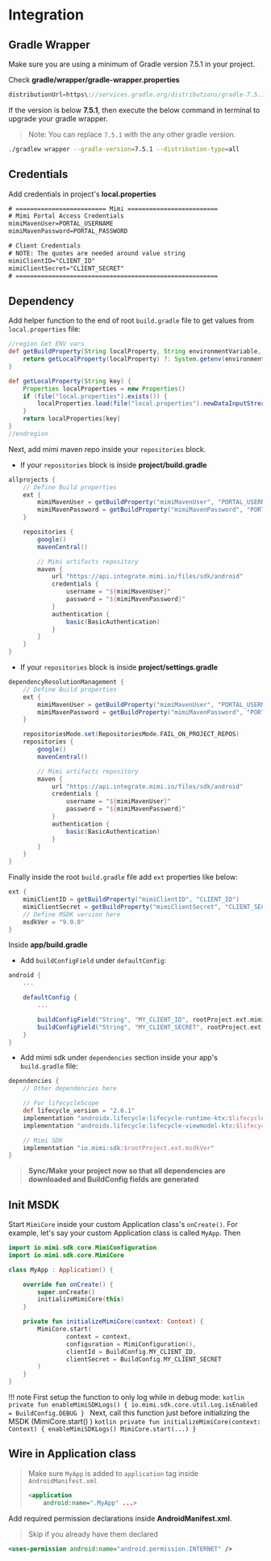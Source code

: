 # Integration

## Gradle Wrapper

Make sure you are using a minimum of Gradle version 7.5.1 in your project.

Check **gradle/wrapper/gradle-wrapper.properties**

```groovy
distributionUrl=https\://services.gradle.org/distributions/gradle-7.5.1-all.zip
```

If the version is below **7.5.1**, then execute the below command in terminal to upgrade your gradle wrapper.
> Note: You can replace `7.5.1` with the any other gradle version.

```bash
./gradlew wrapper --gradle-version=7.5.1 --distribution-type=all
```

## Credentials

Add credentials in project's **local.properties**

```txt
# ========================= Mimi =========================
# Mimi Portal Access Credentials
mimiMavenUser=PORTAL_USERNAME
mimiMavenPassword=PORTAL_PASSWORD

# Client Credentials
# NOTE: The quotes are needed around value string
mimiClientID="CLIENT_ID"
mimiClientSecret="CLIENT_SECRET"
# ========================================================
```

## Dependency

Add helper function to the end of root `build.gradle` file to get values from `local.properties` file:

```groovy
//region Get ENV vars
def getBuildProperty(String localProperty, String environmentVariable, String orDefault = "undefined") {
    return getLocalProperty(localProperty) ?: System.getenv(environmentVariable) ?: orDefault
}

def getLocalProperty(String key) {
    Properties localProperties = new Properties()
    if (file("local.properties").exists()) {
        localProperties.load(file("local.properties").newDataInputStream())
    }
    return localProperties[key]
}
//endregion
```

Next, add mimi maven repo inside your `repositories` block.

- If your `repositories` block is inside **project/build.gradle** 

```groovy
allprojects {
    // Define Build properties
    ext {
        mimiMavenUser = getBuildProperty("mimiMavenUser", "PORTAL_USERNAME")
        mimiMavenPassword = getBuildProperty("mimiMavenPassword", "PORTAL_PASSWORD")
    }

    repositories {
        google()
        mavenCentral()

        // Mimi artifacts repository
        maven {
            url "https://api.integrate.mimi.io/files/sdk/android"
            credentials {
                username = "${mimiMavenUser}"
                password = "${mimiMavenPassword}"
            }
            authentication {
                basic(BasicAuthentication)
            }
        }
    }
}
```

- If your `repositories` block is inside **project/settings.gradle**

```groovy
dependencyResolutionManagement {
    // Define Build properties
    ext {
        mimiMavenUser = getBuildProperty("mimiMavenUser", "PORTAL_USERNAME")
        mimiMavenPassword = getBuildProperty("mimiMavenPassword", "PORTAL_PASSWORD")
    }

    repositoriesMode.set(RepositoriesMode.FAIL_ON_PROJECT_REPOS)
    repositories {
        google()
        mavenCentral()

        // Mimi artifacts repository
        maven {
            url "https://api.integrate.mimi.io/files/sdk/android"
            credentials {
                username = "${mimiMavenUser}"
                password = "${mimiMavenPassword}"
            }
            authentication {
                basic(BasicAuthentication)
            }
        }
    }
}
```

Finally inside the root `build.gradle` file add `ext` properties like below:

```groovy
ext {
    mimiClientID = getBuildProperty("mimiClientID", "CLIENT_ID")
    mimiClientSecret = getBuildProperty("mimiClientSecret", "CLIENT_SECRET")
    // Define MSDK version here
    msdkVer = "9.0.0"
}
```

Inside **app/build.gradle**

- Add `buildConfigField` under `defaultConfig`:  

```groovy
android {
    ...

    defaultConfig {
        ...

        buildConfigField("String", "MY_CLIENT_ID", rootProject.ext.mimiClientID)
        buildConfigField("String", "MY_CLIENT_SECRET", rootProject.ext.mimiClientSecret)
    }
}
```

- Add mimi sdk under `dependencies` section inside your app's `build.gradle` file:  

```groovy
dependencies {
    // Other dependencies here

    // For lifecycleScope
    def lifecycle_version = "2.6.1"
    implementation "androidx.lifecycle:lifecycle-runtime-ktx:$lifecycle_version"
    implementation "androidx.lifecycle:lifecycle-viewmodel-ktx:$lifecycle_version"

    // Mimi SDK
    implementation "io.mimi:sdk:$rootProject.ext.msdkVer"
}
```

> **Sync/Make your project now so that all dependencies are downloaded and BuildConfig fields are generated**

## Init MSDK

Start `MimiCore` inside your custom Application class's `onCreate()`. For example, let's say your custom Application class is called `MyApp`. Then

```kotlin
import io.mimi.sdk.core.MimiConfiguration
import io.mimi.sdk.core.MimiCore

class MyApp : Application() {

    override fun onCreate() {
        super.onCreate()
        initializeMimiCore(this)
    }

    private fun initializeMimiCore(context: Context) {
        MimiCore.start(
                context = context,
                configuration = MimiConfiguration(),
                clientId = BuildConfig.MY_CLIENT_ID,
                clientSecret = BuildConfig.MY_CLIENT_SECRET
        )
    }
}
```

!!! note
    First setup the function to only log while in debug mode:
    ```kotlin
    private fun enableMimiSDKLogs() {
        io.mimi.sdk.core.util.Log.isEnabled = BuildConfig.DEBUG
    }
    ```
    Next, call this function just before initializing the MSDK (MimiCore.start() )
    ```kotlin
    private fun initializeMimiCore(context: Context) {
        enableMimiSDKLogs()
        MimiCore.start(...)
    }
    ```

## Wire in Application class

> Make sure `MyApp` is added to `application` tag inside `AndroidManifest.xml`
>
> ```xml
> <application
>     android:name=".MyApp" ...>
>
> ```

Add required permission declarations inside **AndroidManifest.xml**. 
> Skip if you already have them declared

```xml
<uses-permission android:name="android.permission.INTERNET" />
```
